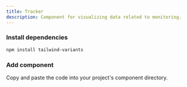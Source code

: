 ```yaml
---
title: Tracker
description: Component for visualizing data related to monitoring.
---
```


<ComponentPreview name="Tracker" />

<Steps>

### Install dependencies

```bash
npm install tailwind-variants
```

### Add component

Copy and paste the code into your project's component directory.

<ComponentCode name="Tracker" type="ui" />

</Steps>

